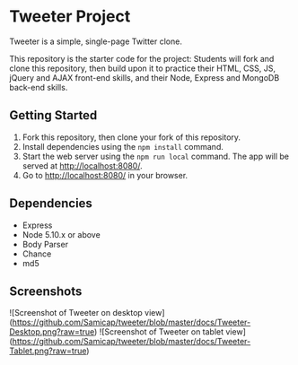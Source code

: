 # Tweeter Project

Tweeter is a simple, single-page Twitter clone.

This repository is the starter code for the project: Students will fork and clone this repository, then build upon it to practice their HTML, CSS, JS, jQuery and AJAX front-end skills, and their Node, Express and MongoDB back-end skills.

## Getting Started

1. Fork this repository, then clone your fork of this repository.
2. Install dependencies using the `npm install` command.
3. Start the web server using the `npm run local` command. The app will be served at <http://localhost:8080/>.
4. Go to <http://localhost:8080/> in your browser.

## Dependencies

- Express
- Node 5.10.x or above
- Body Parser
- Chance
- md5


## Screenshots
![Screenshot of Tweeter on desktop view] (https://github.com/Samicap/tweeter/blob/master/docs/Tweeter-Desktop.png?raw=true)
![Screenshot of Tweeter on tablet view] (https://github.com/Samicap/tweeter/blob/master/docs/Tweeter-Tablet.png?raw=true)
